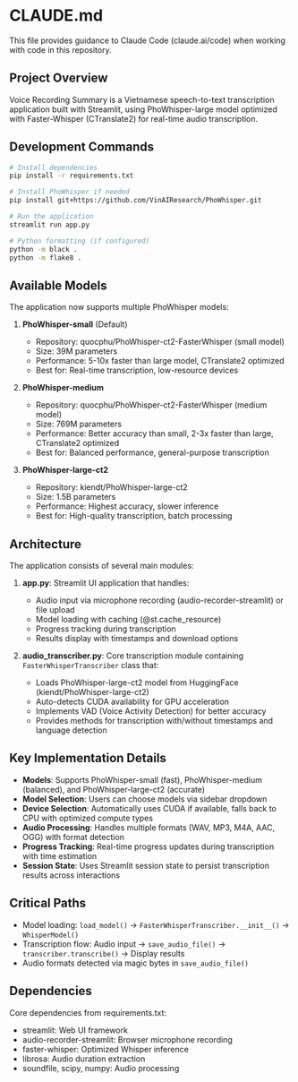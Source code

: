 # CLAUDE.md

This file provides guidance to Claude Code (claude.ai/code) when working with code in this repository.

## Project Overview

Voice Recording Summary is a Vietnamese speech-to-text transcription application built with Streamlit, using PhoWhisper-large model optimized with Faster-Whisper (CTranslate2) for real-time audio transcription.

## Development Commands

```bash
# Install dependencies
pip install -r requirements.txt

# Install PhoWhisper if needed
pip install git+https://github.com/VinAIResearch/PhoWhisper.git

# Run the application
streamlit run app.py

# Python formatting (if configured)
python -m black .
python -m flake8 .
```

## Available Models

The application now supports multiple PhoWhisper models:

1. **PhoWhisper-small** (Default)
   - Repository: quocphu/PhoWhisper-ct2-FasterWhisper (small model)
   - Size: 39M parameters
   - Performance: 5-10x faster than large model, CTranslate2 optimized
   - Best for: Real-time transcription, low-resource devices

2. **PhoWhisper-medium**
   - Repository: quocphu/PhoWhisper-ct2-FasterWhisper (medium model)
   - Size: 769M parameters
   - Performance: Better accuracy than small, 2-3x faster than large, CTranslate2 optimized
   - Best for: Balanced performance, general-purpose transcription

3. **PhoWhisper-large-ct2**
   - Repository: kiendt/PhoWhisper-large-ct2
   - Size: 1.5B parameters
   - Performance: Highest accuracy, slower inference
   - Best for: High-quality transcription, batch processing

## Architecture

The application consists of several main modules:

1. **app.py**: Streamlit UI application that handles:
   - Audio input via microphone recording (audio-recorder-streamlit) or file upload
   - Model loading with caching (@st.cache_resource)
   - Progress tracking during transcription
   - Results display with timestamps and download options

2. **audio_transcriber.py**: Core transcription module containing `FasterWhisperTranscriber` class that:
   - Loads PhoWhisper-large-ct2 model from HuggingFace (kiendt/PhoWhisper-large-ct2)
   - Auto-detects CUDA availability for GPU acceleration
   - Implements VAD (Voice Activity Detection) for better accuracy
   - Provides methods for transcription with/without timestamps and language detection

## Key Implementation Details

- **Models**: Supports PhoWhisper-small (fast), PhoWhisper-medium (balanced), and PhoWhisper-large-ct2 (accurate)
- **Model Selection**: Users can choose models via sidebar dropdown
- **Device Selection**: Automatically uses CUDA if available, falls back to CPU with optimized compute types
- **Audio Processing**: Handles multiple formats (WAV, MP3, M4A, AAC, OGG) with format detection
- **Progress Tracking**: Real-time progress updates during transcription with time estimation
- **Session State**: Uses Streamlit session state to persist transcription results across interactions

## Critical Paths

- Model loading: `load_model()` → `FasterWhisperTranscriber.__init__()` → `WhisperModel()`
- Transcription flow: Audio input → `save_audio_file()` → `transcriber.transcribe()` → Display results
- Audio formats detected via magic bytes in `save_audio_file()`

## Dependencies

Core dependencies from requirements.txt:
- streamlit: Web UI framework
- audio-recorder-streamlit: Browser microphone recording
- faster-whisper: Optimized Whisper inference
- librosa: Audio duration extraction
- soundfile, scipy, numpy: Audio processing